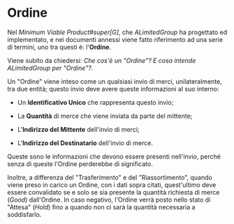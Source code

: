 # Ordine

Nel _Minimum Viable Product#super[G]_, che _ALimitedGroup_ ha progettato ed implementato, e nei documenti annessi viene fatto riferimento ad una serie di termini, uno tra questi è: l'**Ordine**.

Viene subito da chiedersi: _Che cos'è un "Ordine"? E cosa intende ALimitedGroup per "Ordine"?_.

Un "Ordine" viene inteso come un qualsiasi invio di merci, unilateralmente, tra due entità; questo invio deve avere queste informazioni al suo interno:

- Un **Identificativo Unico** che rappresenta questo invio;

- La **Quantità** di merce che viene inviata da parte del mittente;

- L'**Indirizzo del Mittente** dell'invio di merci;

- L'**Indirizzo del Destinatario** dell'invio di merce.

Queste sono le informazioni che devono essere presenti nell'invio, perché senza di queste l'Ordine perderebbe di significato.

Inoltre, a differenza del "Trasferimento" e del "Riassortimento", quando viene preso in carico un Ordine, con i dati sopra citati, quest'ultimo deve essere convalidato se e solo se sia presente la quantità richiesta di merce (_Good_) dall'Ordine. 
In caso negativo, l'Ordine verrà posto nello stato di "Attesa" (_Hold_) fino a quando non ci sarà la quantità necessaria a soddisfarlo.
